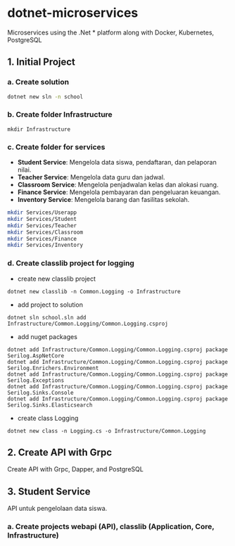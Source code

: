 # dotnet-microservices
Microservices using the .Net * platform along with Docker, Kubernetes, PostgreSQL

## 1. Initial Project
### a. **Create solution**
   ```bash
   dotnet new sln -n school
   ```
### b. Create folder Infrastructure
```
mkdir Infrastructure
```
### c. Create folder for services
- **Student Service**: Mengelola data siswa, pendaftaran, dan pelaporan nilai.
- **Teacher Service**: Mengelola data guru dan jadwal.
- **Classroom Service**: Mengelola penjadwalan kelas dan alokasi ruang.
- **Finance Service**: Mengelola pembayaran dan pengeluaran keuangan.
- **Inventory Service**: Mengelola barang dan fasilitas sekolah.

```bash
mkdir Services/Userapp
mkdir Services/Student
mkdir Services/Teacher
mkdir Services/Classroom
mkdir Services/Finance
mkdir Services/Inventory
```
### d. Create classlib project for logging
- create new classlib project
```
dotnet new classlib -n Common.Logging -o Infrastructure
```
- add project to solution
```
dotnet sln school.sln add Infrastructure/Common.Logging/Common.Logging.csproj
```
- add nuget packages
```
dotnet add Infrastructure/Common.Logging/Common.Logging.csproj package Serilog.AspNetCore
dotnet add Infrastructure/Common.Logging/Common.Logging.csproj package Serilog.Enrichers.Environment
dotnet add Infrastructure/Common.Logging/Common.Logging.csproj package Serilog.Exceptions
dotnet add Infrastructure/Common.Logging/Common.Logging.csproj package Serilog.Sinks.Console
dotnet add Infrastructure/Common.Logging/Common.Logging.csproj package Serilog.Sinks.Elasticsearch
```
- create class Logging
```
dotnet new class -n Logging.cs -o Infrastructure/Common.Logging
```

## 2. Create API with Grpc
Create API with Grpc, Dapper, and PostgreSQL
## 3. Student Service
API untuk pengelolaan data siswa.
### a. Create projects webapi (API), classlib (Application, Core, Infrastructure)

